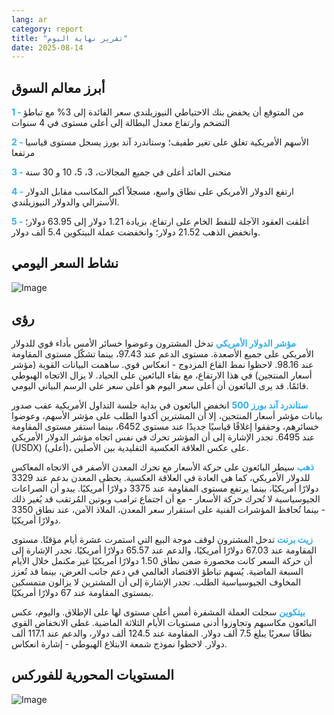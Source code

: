 ```yaml
---
lang: ar
category: report
title: "تقرير نهاية اليوم"
date: 2025-08-14
---
```



<h2>أبرز معالم السوق</h2>
<strong style="color: #2caef7;">1 - </strong> من المتوقع أن يخفض بنك الاحتياطي النيوزيلندي سعر الفائدة إلى 3% مع تباطؤ التضخم وارتفاع معدل البطالة إلى أعلى مستوى في 4 سنوات

<strong style="color: #2caef7;">2 - </strong> الأسهم الأمريكية تغلق على تغير طفيف؛ وستاندرد آند بورز يسجل مستوى قياسيا مرتفعا

<strong style="color: #2caef7;">3 - </strong> منحنى العائد أعلى في جميع المجالات، 3، 5، 10 و 30 سنة

<strong style="color: #2caef7;">4 - </strong> ارتفع الدولار الأمريكي على نطاق واسع، مسجلاً أكبر المكاسب مقابل الدولار الأسترالي والدولار النيوزيلندي.

<strong style="color: #2caef7;">5 - </strong> أغلقت العقود الآجلة للنفط الخام على ارتفاع، بزيادة 1.21 دولار إلى 63.95 دولار؛ وانخفض الذهب 21.52 دولار؛ وانخفضت عملة البيتكوين 5.4 ألف دولار.



<h2>نشاط السعر اليومي</h2>
<img src="https://markleighedu.github.io/img/Aug-2025/14-Aug-2025/price.jpg" alt="Image"/>

<h2>رؤى</h2>
<strong style="color: #2caef7;">مؤشر الدولار الأمريكي</strong> تدخل المشترون وعوضوا خسائر الأمس بأداء قوي للدولار الأمريكي على جميع الأصعدة. مستوى الدعم عند 97.43، بينما تشكّل مستوى المقاومة عند 98.16. لاحظوا نمط القاع المزدوج - انعكاس قوي. ساهمت البيانات القوية (مؤشر أسعار المنتجين) في هذا الارتفاع، مع بقاء البائعين على الحياد. لا يزال الاتجاه الهبوطي قائمًا. قد يرى البائعون أن أعلى سعر اليوم هو أعلى سعر على الرسم البياني اليومي.

<strong style="color: #2caef7;">ستاندرد آند بورز 500</strong> انخفض البائعون في بداية جلسة التداول الأمريكية عقب صدور بيانات مؤشر أسعار المنتجين، إلا أن المشترين أكدوا الطلب على مؤشر الأسهم، وعوضوا خسائرهم، وحققوا إغلاقًا قياسيًا جديدًا عند مستوى 6452، بينما استقر مستوى المقاومة عند 6495. تجدر الإشارة إلى أن المؤشر تحرك في نفس اتجاه مؤشر الدولار الأمريكي (USDX) (أعلى)، على عكس العلاقة العكسية التقليدية بين الأصلين.

<strong style="color: #2caef7;">ذهب</strong> سيطر البائعون على حركة الأسعار مع تحرك المعدن الأصفر في الاتجاه المعاكس للدولار الأمريكي، كما هي العادة في العلاقة العكسية. يحظى المعدن بدعم عند 3329 دولارًا أمريكيًا، بينما يرتفع مستوى المقاومة عند 3375 دولارًا أمريكيًا. يبدو أن الصراعات الجيوسياسية لا تُحرك حركة الأسعار - مع أن اجتماع ترامب وبوتين المُرتقب قد يُغير ذلك - بينما تُحافظ المؤشرات الفنية على استقرار سعر المعدن، الملاذ الآمن، عند نطاق 3350 دولارًا أمريكيًا.

<strong style="color: #2caef7;">زيت برنت</strong> تدخل المشترون لوقف موجة البيع التي استمرت عشرة أيام مؤقتًا. مستوى المقاومة عند 67.03 دولارًا أمريكيًا، والدعم عند 65.57 دولارًا أمريكيًا. تجدر الإشارة إلى أن حركة السعر كانت محصورة ضمن نطاق 1.50 دولارًا أمريكيًا غير مكتمل خلال الأيام السبعة الماضية. يُسهم تباطؤ الاقتصاد العالمي في دعم جانب العرض، بينما قد تُعزز المخاوف الجيوسياسية الطلب. تجدر الإشارة إلى أن المشترين لا يزالون متمسكين بمستوى المقاومة عند 67 دولارًا أمريكيًا.

<strong style="color: #2caef7;">بيتكوين</strong> سجلت العملة المشفرة أمس أعلى مستوى لها على الإطلاق. واليوم، عكس البائعون مكاسبهم وتجاوزوا أدنى مستويات الأيام الثلاثة الماضية. غطى الانخفاض القوي نطاقًا سعريًا يبلغ 7.5 ألف دولار. المقاومة عند 124.5 ألف دولار، والدعم عند 117.1 ألف دولار. لاحظوا نموذج شمعة الابتلاع الهبوطي - إشارة انعكاس.



<h2>المستويات المحورية للفوركس</h2>
<img src="https://markleighedu.github.io/img/Aug-2025/14-Aug-2025/pivot.jpg" alt="Image"/>
